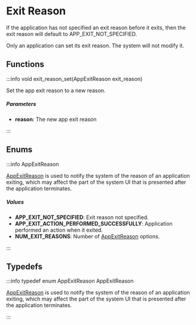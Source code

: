 # Exit Reason

If the application has not specified an exit reason before it exits, then the exit reason will default to APP_EXIT_NOT_SPECIFIED.

Only an application can set its exit reason. The system will not modify it. 

## Functions

:::info void exit_reason_set(AppExitReason exit_reason)

Set the app exit reason to a new reason. 

##### Parameters

- **reason**: The new app exit reason 

:::


## Enums

:::info AppExitReason

[AppExitReason]() is used to notify the system of the reason of an application exiting, which may affect the part of the system UI that is presented after the application terminates. 

##### Values

- **APP_EXIT_NOT_SPECIFIED**: Exit reason not specified. 
- **APP_EXIT_ACTION_PERFORMED_SUCCESSFULLY**: Application performed an action when it exited. 
- **NUM_EXIT_REASONS**: Number of [AppExitReason](/documentation/c/group___exit_reason.md#enum-appexitreason) options. 

:::

## Typedefs

:::info typedef enum AppExitReason AppExitReason

[AppExitReason](/documentation/c/group___exit_reason.md#enum-appexitreason) is used to notify the system of the reason of an application exiting, which may affect the part of the system UI that is presented after the application terminates. 

:::

